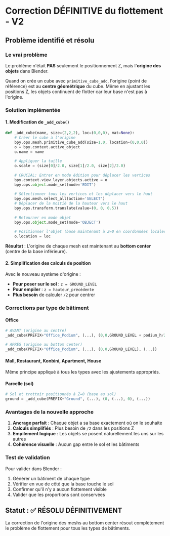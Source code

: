 # Correction DÉFINITIVE du flottement - V2

## Problème identifié et résolu

### Le vrai problème
Le problème n'était **PAS** seulement le positionnement Z, mais l'**origine des objets** dans Blender.

Quand on crée un cube avec `primitive_cube_add`, l'origine (point de référence) est au **centre géométrique** du cube. Même en ajustant les positions Z, les objets continuent de flotter car leur base n'est pas à l'origine.

### Solution implémentée

#### 1. Modification de `_add_cube()`
```python
def _add_cube(name, size=(2,2,2), loc=(0,0,0), mat=None):
    # Créer le cube à l'origine
    bpy.ops.mesh.primitive_cube_add(size=1.0, location=(0,0,0))
    o = bpy.context.active_object
    o.name = name
    
    # Appliquer la taille
    o.scale = (size[0]/2.0, size[1]/2.0, size[2]/2.0)
    
    # CRUCIAL: Entrer en mode édition pour déplacer les vertices
    bpy.context.view_layer.objects.active = o
    bpy.ops.object.mode_set(mode='EDIT')
    
    # Sélectionner tous les vertices et les déplacer vers le haut
    bpy.ops.mesh.select_all(action='SELECT')
    # Déplacer de la moitié de la hauteur vers le haut
    bpy.ops.transform.translate(value=(0, 0, 0.5))
    
    # Retourner en mode objet
    bpy.ops.object.mode_set(mode='OBJECT')
    
    # Positionner l'objet (base maintenant à Z=0 en coordonnées locales)
    o.location = loc
```

**Résultat** : L'origine de chaque mesh est maintenant au **bottom center** (centre de la base inférieure).

#### 2. Simplification des calculs de position

Avec le nouveau système d'origine :
- **Pour poser sur le sol** : `z = GROUND_LEVEL` 
- **Pour empiler** : `z = hauteur_précédente`
- **Plus besoin** de calculer `/2` pour centrer

### Corrections par type de bâtiment

#### Office
```python
# AVANT (origine au centre)
_add_cube(PREFIX+"Office_Podium", (...), (0,0,GROUND_LEVEL + podium_h/2), (...))

# APRÈS (origine au bottom center)  
_add_cube(PREFIX+"Office_Podium", (...), (0,0,GROUND_LEVEL), (...))
```

#### Mall, Restaurant, Konbini, Apartment, House
Même principe appliqué à tous les types avec les ajustements appropriés.

#### Parcelle (sol)
```python
# Sol et trottoir positionnés à Z=0 (base au sol)
ground = _add_cube(PREFIX+"Ground", (...), (0, (...), 0), (...))
```

### Avantages de la nouvelle approche

1. **Ancrage parfait** : Chaque objet a sa base exactement où on le souhaite
2. **Calculs simplifiés** : Plus besoin de `/2` dans les positions Z
3. **Empilement logique** : Les objets se posent naturellement les uns sur les autres
4. **Cohérence visuelle** : Aucun gap entre le sol et les bâtiments

### Test de validation

Pour valider dans Blender :
1. Générer un bâtiment de chaque type
2. Vérifier en vue de côté que la base touche le sol
3. Confirmer qu'il n'y a aucun flottement visible
4. Valider que les proportions sont conservées

## Statut : ✅ RÉSOLU DÉFINITIVEMENT

La correction de l'origine des meshs au bottom center résout complètement le problème de flottement pour tous les types de bâtiments.